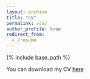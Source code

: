```yaml
---
layout: archive
title: "CV"
permalink: /cv/
author_profile: true
redirect_from:
  - /resume
---
```


{% include base_path %}

You can download my CV [here](https://github.com/ruoccoma/ruoccoma.github.io/tree/master/_cv/CV_Ruocco.pdf)
